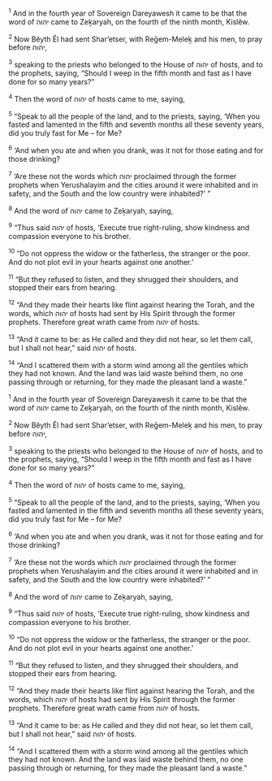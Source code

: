 <sup>1</sup> And in the fourth year of Sovereign Dareyawesh it came to be that the word of יהוה came to Zeḵaryah, on the fourth of the ninth month, Kislĕw.

<sup>2</sup> Now Bĕyth Ĕl had sent Shar’etser, with Reḡem-Meleḵ and his men, to pray before יהוה,

<sup>3</sup> speaking to the priests who belonged to the House of יהוה of hosts, and to the prophets, saying, “Should I weep in the fifth month and fast as I have done for so many years?”

<sup>4</sup> Then the word of יהוה of hosts came to me, saying,

<sup>5</sup> “Speak to all the people of the land, and to the priests, saying, ‘When you fasted and lamented in the fifth and seventh months all these seventy years, did you truly fast for Me – for Me?

<sup>6</sup> ‘And when you ate and when you drank, was it not for those eating and for those drinking?

<sup>7</sup> ‘Are these not the words which יהוה proclaimed through the former prophets when Yerushalayim and the cities around it were inhabited and in safety, and the South and the low country were inhabited?’ ”

<sup>8</sup> And the word of יהוה came to Zeḵaryah, saying,

<sup>9</sup> “Thus said יהוה of hosts, ‘Execute true right-ruling, show kindness and compassion everyone to his brother.

<sup>10</sup> “Do not oppress the widow or the fatherless, the stranger or the poor. And do not plot evil in your hearts against one another.’

<sup>11</sup> “But they refused to listen, and they shrugged their shoulders, and stopped their ears from hearing.

<sup>12</sup> “And they made their hearts like flint against hearing the Torah, and the words, which יהוה of hosts had sent by His Spirit through the former prophets. Therefore great wrath came from יהוה of hosts.

<sup>13</sup> “And it came to be: as He called and they did not hear, so let them call, but I shall not hear,” said יהוה of hosts.

<sup>14</sup> “And I scattered them with a storm wind among all the gentiles which they had not known. And the land was laid waste behind them, no one passing through or returning, for they made the pleasant land a waste.”

<sup>1</sup> And in the fourth year of Sovereign Dareyawesh it came to be that the word of יהוה came to Zeḵaryah, on the fourth of the ninth month, Kislĕw.

<sup>2</sup> Now Bĕyth Ĕl had sent Shar’etser, with Reḡem-Meleḵ and his men, to pray before יהוה,

<sup>3</sup> speaking to the priests who belonged to the House of יהוה of hosts, and to the prophets, saying, “Should I weep in the fifth month and fast as I have done for so many years?”

<sup>4</sup> Then the word of יהוה of hosts came to me, saying,

<sup>5</sup> “Speak to all the people of the land, and to the priests, saying, ‘When you fasted and lamented in the fifth and seventh months all these seventy years, did you truly fast for Me – for Me?

<sup>6</sup> ‘And when you ate and when you drank, was it not for those eating and for those drinking?

<sup>7</sup> ‘Are these not the words which יהוה proclaimed through the former prophets when Yerushalayim and the cities around it were inhabited and in safety, and the South and the low country were inhabited?’ ”

<sup>8</sup> And the word of יהוה came to Zeḵaryah, saying,

<sup>9</sup> “Thus said יהוה of hosts, ‘Execute true right-ruling, show kindness and compassion everyone to his brother.

<sup>10</sup> “Do not oppress the widow or the fatherless, the stranger or the poor. And do not plot evil in your hearts against one another.’

<sup>11</sup> “But they refused to listen, and they shrugged their shoulders, and stopped their ears from hearing.

<sup>12</sup> “And they made their hearts like flint against hearing the Torah, and the words, which יהוה of hosts had sent by His Spirit through the former prophets. Therefore great wrath came from יהוה of hosts.

<sup>13</sup> “And it came to be: as He called and they did not hear, so let them call, but I shall not hear,” said יהוה of hosts.

<sup>14</sup> “And I scattered them with a storm wind among all the gentiles which they had not known. And the land was laid waste behind them, no one passing through or returning, for they made the pleasant land a waste.”

